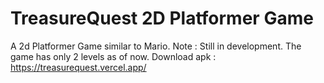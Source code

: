 # TreasureQuest 2D Platformer Game
 
A 2d Platformer Game similar to Mario.
Note : Still in development. 
The game has only 2 levels as of now.
Download apk : https://treasurequest.vercel.app/
